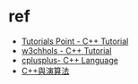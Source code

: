 # ref

- [Tutorials Point - C++ Tutorial](https://www.tutorialspoint.com/cplusplus/index.htm)
- [w3chhols - C++ Tutorial](https://www.w3schools.com/cpp/)
- [cplusplus- C++ Language](https://cplusplus.com/doc/tutorial/)
- [C++與演算法](https://www.csie.ntu.edu.tw/~b98902112/cpp_and_algo/why_learn_coding.html)
